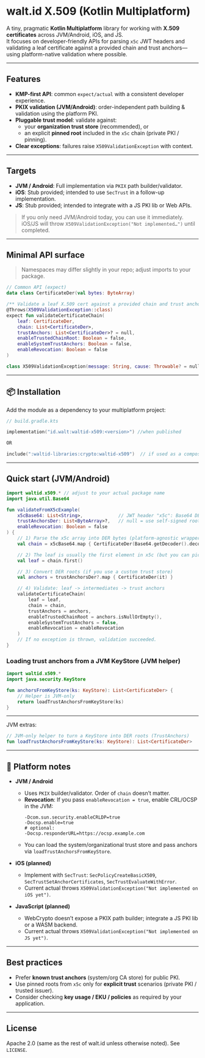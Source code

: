 # walt.id X.509 (Kotlin Multiplatform)

A tiny, pragmatic **Kotlin Multiplatform** library for working with **X.509 certificates** across JVM/Android, iOS, and JS.  
It focuses on developer-friendly APIs for parsing `x5c` JWT headers and validating a leaf certificate against a provided chain and trust anchors—using platform-native validation where possible.

---

## Features

- **KMP-first API**: common `expect/actual` with a consistent developer experience.
- **PKIX validation (JVM/Android)**: order-independent path building & validation using the platform PKI.
- **Pluggable trust model**: validate against:
  - your **organization trust store** (recommended), or
  - an explicit **pinned root** included in the `x5c` chain (private PKI / pinning).
- **Clear exceptions**: failures raise `X509ValidationException` with context.

---

## Targets

- **JVM / Android**: Full implementation via `PKIX` path builder/validator.
- **iOS**: Stub provided; intended to use `SecTrust` in a follow-up implementation.
- **JS**: Stub provided; intended to integrate with a JS PKI lib or Web APIs.

> If you only need JVM/Android today, you can use it immediately. iOS/JS will throw `X509ValidationException("Not implemented…")` until completed.

---

## Minimal API surface

> Namespaces may differ slightly in your repo; adjust imports to your package.

```kotlin
// Common API (expect)
data class CertificateDer(val bytes: ByteArray)

/** Validate a leaf X.509 cert against a provided chain and trust anchors. */
@Throws(X509ValidationException::class)
expect fun validateCertificateChain(
    leaf: CertificateDer,
    chain: List<CertificateDer>,
    trustAnchors: List<CertificateDer>? = null,
    enableTrustedChainRoot: Boolean = false,
    enableSystemTrustAnchors: Boolean = false,
    enableRevocation: Boolean = false
)

class X509ValidationException(message: String, cause: Throwable? = null) : Exception(message, cause)
```

---

## 📦 Installation

Add the module as a dependency to your multiplatform project:

```kotlin
// build.gradle.kts

implementation("id.walt:waltid-x509:<version>") //when published

OR

include(":waltid-libraries:crypto:waltid-x509")  // if used as a composite build/module

```

---

## Quick start (JVM/Android)

```kotlin
import waltid.x509.* // adjust to your actual package name
import java.util.Base64

fun validateFromX5cExample(
    x5cBase64: List<String>,             // JWT header "x5c": Base64 DER certs
    trustAnchorsDer: List<ByteArray>?,   // null = use self-signed root from chain (pinning/private PKI)
    enableRevocation: Boolean = false
) {
    // 1) Parse the x5c array into DER bytes (platform-agnostic wrapper)
    val chain = x5cBase64.map { CertificateDer(Base64.getDecoder().decode(it)) }

    // 2) The leaf is usually the first element in x5c (but you can pick explicitly)
    val leaf = chain.first()

    // 3) Convert DER roots (if you use a custom trust store)
    val anchors = trustAnchorsDer?.map { CertificateDer(it) }

    // 4) Validate: leaf -> intermediates -> trust anchors
    validateCertificateChain(
        leaf = leaf,
        chain = chain,
        trustAnchors = anchors,
        enableTrustedChainRoot = anchors.isNullOrEmpty(),
        enableSystemTrustAnchors = false,
        enableRevocation = enableRevocation
    )
    // If no exception is thrown, validation succeeded.
}
```

### Loading trust anchors from a JVM KeyStore (JVM helper)

```kotlin
import waltid.x509.*
import java.security.KeyStore

fun anchorsFromKeyStore(ks: KeyStore): List<CertificateDer> {
    // Helper is JVM-only
    return loadTrustAnchorsFromKeyStore(ks)
}
```

---

JVM extras:

```kotlin
// JVM-only helper to turn a KeyStore into DER roots (TrustAnchors)
fun loadTrustAnchorsFromKeyStore(ks: KeyStore): List<CertificateDer>
```

---

## 📱 Platform notes

- **JVM / Android**
  - Uses `PKIX` builder/validator. Order of `chain` doesn’t matter.
  - **Revocation**: If you pass `enableRevocation = true`, enable CRL/OCSP in the JVM:
    ```
    -Dcom.sun.security.enableCRLDP=true
    -Docsp.enable=true
    # optional:
    -Docsp.responderURL=https://ocsp.example.com
    ```
  - You can load the system/organizational trust store and pass anchors via `loadTrustAnchorsFromKeyStore`.

- **iOS (planned)**
  - Implement with `SecTrust`: `SecPolicyCreateBasicX509`, `SecTrustSetAnchorCertificates`, `SecTrustEvaluateWithError`.
  - Current actual throws `X509ValidationException("Not implemented on iOS yet")`.

- **JavaScript (planned)**
  - WebCrypto doesn’t expose a PKIX path builder; integrate a JS PKI lib or a WASM backend.
  - Current actual throws `X509ValidationException("Not implemented on JS yet")`.

---

## Best practices

- Prefer **known trust anchors** (system/org CA store) for public PKI.
- Use pinned roots from `x5c` only for **explicit trust** scenarios (private PKI / trusted issuer).
- Consider checking **key usage / EKU / policies** as required by your application.


---

## License

Apache 2.0 (same as the rest of walt.id unless otherwise noted). See `LICENSE`.

